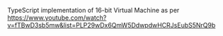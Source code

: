 TypeScript implementation of 16-bit Virtual Machine as per https://www.youtube.com/watch?v=fTBwD3sb5mw&list=PLP29wDx6QmW5DdwpdwHCRJsEubS5NrQ9b